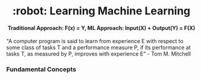 <h1 align="center">
    :robot: Learning Machine Learning
</h1>

<h4 align="center">
	Traditional Approach: F(x) = Y,  ML Approach: Input(X) + Output(Y) = F(X) 
</h4>


"A computer program is said to learn from experience E with respect to some class of tasks T and a performance measure P, if its performance at tasks T, as measured by P, improves with experience E" - Tom M. Mitchell

### Fundamental Concepts